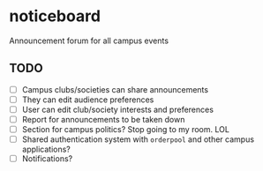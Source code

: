 # noticeboard

Announcement forum for all campus events

## TODO

- [ ] Campus clubs/societies can share announcements
- [ ] They can edit audience preferences
- [ ] User can edit club/society interests and preferences
- [ ] Report for announcements to be taken down
- [ ] Section for campus politics? Stop going to my room. LOL
- [ ] Shared authentication system with `orderpool` and other campus applications?
- [ ] Notifications?
